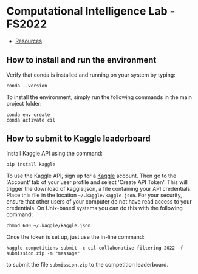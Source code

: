 # Computational Intelligence Lab - FS2022

- [Resources](https://docs.google.com/document/d/1ynT7xilJTBtD7T8KpMyKRjc3CC-wEh-XX7ZgRkh4fyc/edit#heading=h.ajjlw0b7sp4p)

## How to install and run the environment
Verify that conda is installed and running on your system by typing:
```
conda --version
```
To install the environment, simply run the following commands in the main project folder:
```
conda env create
conda activate cil
```

## How to submit to Kaggle leaderboard
Install Kaggle API using the command:
```
pip install kaggle
```
To use the Kaggle API, sign up for a [Kaggle](https://www.kaggle.com) account. Then go to the 'Account' tab of your user profile and select 'Create API Token'. This will trigger the download of kaggle.json, a file containing your API credentials. Place this file in the location `~/.kaggle/kaggle.json`.
For your security, ensure that other users of your computer do not have read access to your credentials. On Unix-based systems you can do this with the following command:
```
chmod 600 ~/.kaggle/kaggle.json
```
Once the token is set up, just use the in-line command:
```
kaggle competitions submit -c cil-collaborative-filtering-2022 -f submission.zip -m "message"
```
to submit the file `submission.zip` to the competition leaderboard.